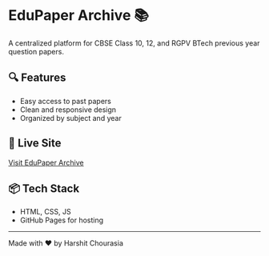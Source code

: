 # EduPaper Archive 📚

A centralized platform for CBSE Class 10, 12, and RGPV BTech previous year question papers.

## 🔍 Features
- Easy access to past papers
- Clean and responsive design
- Organized by subject and year

## 🚀 Live Site
[Visit EduPaper Archive](https://harshit0119.github.io/EduPaper-Archive/)

## 📦 Tech Stack
- HTML, CSS, JS
- GitHub Pages for hosting

---

Made with ❤️ by Harshit Chourasia
